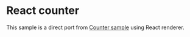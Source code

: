 # React counter

This sample is a direct port from [Counter sample](#/sample/counter?height=300) using React renderer.
